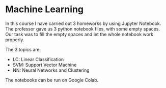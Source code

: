 # Machine Learning
In this course I have carried out 3 homeworks by using Jupyter Notebook.
The professor gave us 3 python notebook files, with some empty spaces.
Our task was to fill the empty spaces and let the whole notebook work properly.

The 3 topics are:
 - LC: Linear Classification
 - SVM: Support Vector Machine
 - NN: Neural Networks and Clustering
 
 The notebooks can be run on Google Colab.
